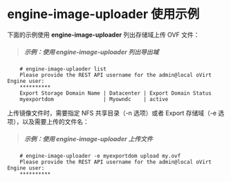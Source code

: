 # engine-image-uploader 使用示例

下面的示例使用 **engine-image-uploader** 列出存储域上传 OVF 文件：

> ##### 示例：使用 engine-image-uploader 列出导出域

```
    # engine-image-uplaoder list
    Please provide the REST API username for the admin@local oVirt Engine user:
    **********
    Export Storage Domain Name | Datacenter | Export Domain Status
    myexportdom                | Myowndc    | active
```

上传镜像文件时，需要指定 NFS 共享目录（-n 选项）或者 Export 存储域（-e 选项），以及需要上传的文件名：

> ##### 示例：使用 engine-image-uploader 上传文件

```
    # engine-image-uploader -e myexportdom upload my.ovf
    Please provide the REST API username for the admin@local oVirt Engine user:
    **********
```
